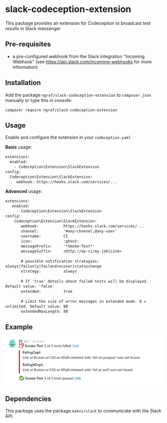 slack-codeception-extension
=============================
This package provides an extension for Codeception to broadcast test results in Slack messenger

Pre-requisites
-------------

- a pre-configured webhook from the Slack integration "Incoming Webhook"
(see https://api.slack.com/incoming-webhooks for more information)

Installation
-----------

Add the package `ngraf/slack-codeception-extension` to `composer.json` manually or type this in console:

    composer require ngraf/slack-codeception-extension
    
Usage
-----
Enable and configure the extension in your `codeception.yaml`

**Basic** usage:

    extensions:
      enabled:
        - Codeception\Extension\SlackExtension
    config:
      Codeception\Extension\SlackExtension:
         webhook: https://hooks.slack.com/services/...
           
**Advanced** usage:

    extensions:
       enabled:
         - Codeception\Extension\SlackExtension
    config:
        Codeception\Extension\SlackExtension:
           webhook:           https://hooks.slack.com/services/...
           channel:           '#any-channel,@any-user'
           username:          CI
           icon:              :ghost:
           messagePrefix:     '*Smoke-Test*'
           messageSuffix:     <http://my-ci/my-job|Link>
           
           # possible notification strategies: always|failonly|failandrecover|statuschange
           strategy:          always
           
           # If 'true' details about failed tests will be displayed. Default value: 'false'
           extended:          true
           
           # Limit the size of error messages in extended mode. 0 = unlimited. Default value: 80
           extendedMaxLength: 80
           
Example
-----

![slack-example](slack-example.png)

Dependencies
-----
This package uses the package `maknz/slack` to communicate with the Slack API.